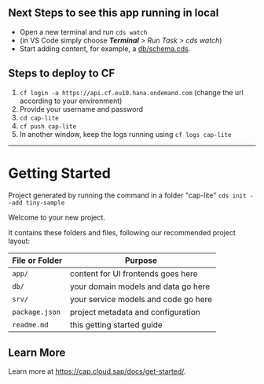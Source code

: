 ## Next Steps to see this app running in local

- Open a new terminal and run `cds watch` 
- (in VS Code simply choose _**Terminal** > Run Task > cds watch_)
- Start adding content, for example, a [db/schema.cds](db/schema.cds).

## Steps to deploy to CF

1. `cf login -a https://api.cf.eu10.hana.ondemand.com`  (change the url according to your environment)
2. Provide your username and password
3. `cd cap-lite`
4. `cf push cap-lite`
5. In another window, keep the logs running using `cf logs cap-lite`


-----

# Getting Started

Project generated by running the command in a folder "cap-lite"
`cds init --add tiny-sample`


Welcome to your new project.

It contains these folders and files, following our recommended project layout:

File or Folder | Purpose
---------|----------
`app/` | content for UI frontends goes here
`db/` | your domain models and data go here
`srv/` | your service models and code go here
`package.json` | project metadata and configuration
`readme.md` | this getting started guide

## Learn More

Learn more at https://cap.cloud.sap/docs/get-started/.
